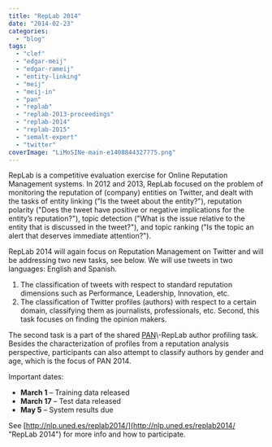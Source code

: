 ```yaml
---
title: "RepLab 2014"
date: "2014-02-23"
categories: 
  - "blog"
tags: 
  - "clef"
  - "edgar-meij"
  - "edgar-rameij"
  - "entity-linking"
  - "meij"
  - "meij-in"
  - "pan"
  - "replab"
  - "replab-2013-proceedings"
  - "replab-2014"
  - "replab-2015"
  - "semalt-expert"
  - "twitter"
coverImage: "LiMoSINe-main-e1408844327775.png"
---
```


RepLab is a competitive evaluation exercise for Online Reputation Management systems. In 2012 and 2013, RepLab focused on the problem of monitoring the reputation of (company) entities on Twitter, and dealt with the tasks of entity linking ("Is the tweet about the entity?"), reputation polarity ("Does the tweet have positive or negative implications for the entity’s reputation?"), topic detection ("What is the issue relative to the entity that is discussed in the tweet?"), and topic ranking ("Is the topic an alert that deserves immediate attention?").

RepLab 2014 will again focus on Reputation Management on Twitter and will be addressing two new tasks, see below. We will use tweets in two languages: English and Spanish.

1. The classification of tweets with respect to standard reputation dimensions such as Performance, Leadership, Innovation, etc.
2. The classification of Twitter profiles (authors) with respect to a certain domain, classifying them as journalists, professionals, etc. Second, this task focuses on finding the opinion makers.

The second task is a part of the shared [PAN](http://pan.webis.de/ "http://pan.webis.de/")\-RepLab author profiling task. Besides the characterization of profiles from a reputation analysis perspective, participants can also attempt to classify authors by gender and age, which is the focus of PAN 2014.

Important dates:

- **March 1** – Training data released
- **March 17** – Test data released
- **May 5** – System results due

See [http://nlp.uned.es/replab2014/](http://nlp.uned.es/replab2014/ "RepLab 2014") for more info and how to participate.
